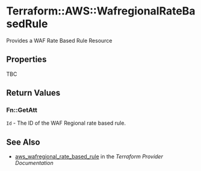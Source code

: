 # Terraform::AWS::WafregionalRateBasedRule

Provides a WAF Rate Based Rule Resource

## Properties

TBC

## Return Values

### Fn::GetAtt

`Id` - The ID of the WAF Regional rate based rule.

## See Also

* [aws_wafregional_rate_based_rule](https://www.terraform.io/docs/providers/aws/r/wafregional_rate_based_rule.html) in the _Terraform Provider Documentation_